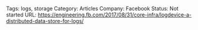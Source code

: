 
Tags: logs, storage
Category: Articles
Company: Facebook
Status: Not started
URL: https://engineering.fb.com/2017/08/31/core-infra/logdevice-a-distributed-data-store-for-logs/